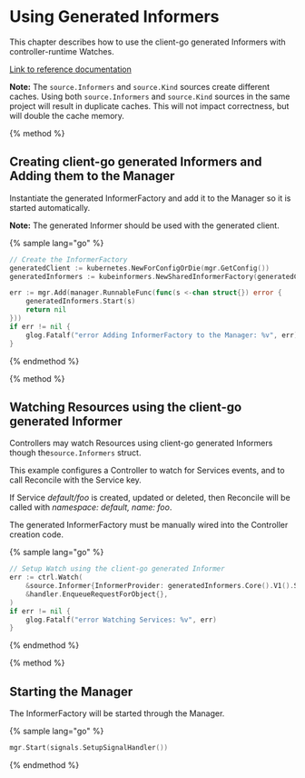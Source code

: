 
# Using Generated Informers

This chapter describes how to use the client-go generated Informers with controller-runtime Watches.

[Link to reference documentation](https://godoc.org/sigs.k8s.io/controller-runtime/pkg/source#Informer)

**Note:** The `source.Informers` and `source.Kind` sources create different caches.  Using both
`source.Informers` and `source.Kind` sources in the same project will result in duplicate caches.
This will not impact correctness, but will double the cache memory.

{% method %}
## Creating client-go generated Informers and Adding them to the Manager

Instantiate the generated InformerFactory and add it to the Manager so it is started automatically.

**Note:** The generated Informer should be used with the generated client.

{% sample lang="go" %}
```go
// Create the InformerFactory
generatedClient := kubernetes.NewForConfigOrDie(mgr.GetConfig())
generatedInformers := kubeinformers.NewSharedInformerFactory(generatedClient, time.Minute*30)

err := mgr.Add(manager.RunnableFunc(func(s <-chan struct{}) error {
    generatedInformers.Start(s)
    return nil
}))
if err != nil {
    glog.Fatalf("error Adding InformerFactory to the Manager: %v", err)
}
```
{% endmethod %}


{% method %}
## Watching Resources using the client-go generated Informer

Controllers may watch Resources using client-go generated Informers though the`source.Informers` struct.

This example configures a Controller to watch for Services events, and to call Reconcile with
the Service key.

If Service *default/foo* is created, updated or deleted, then Reconcile will be called with
*namespace: default, name: foo*.

The generated InformerFactory must be manually wired into the Controller creation code.

{% sample lang="go" %}
```go
// Setup Watch using the client-go generated Informer
err := ctrl.Watch(
    &source.Informer{InformerProvider: generatedInformers.Core().V1().Services()},
    &handler.EnqueueRequestForObject{},
)
if err != nil {
    glog.Fatalf("error Watching Services: %v", err)
}
```
{% endmethod %}

{% method %}
## Starting the Manager

The InformerFactory will be started through the Manager.

{% sample lang="go" %}
```go
mgr.Start(signals.SetupSignalHandler())
```
{% endmethod %}
